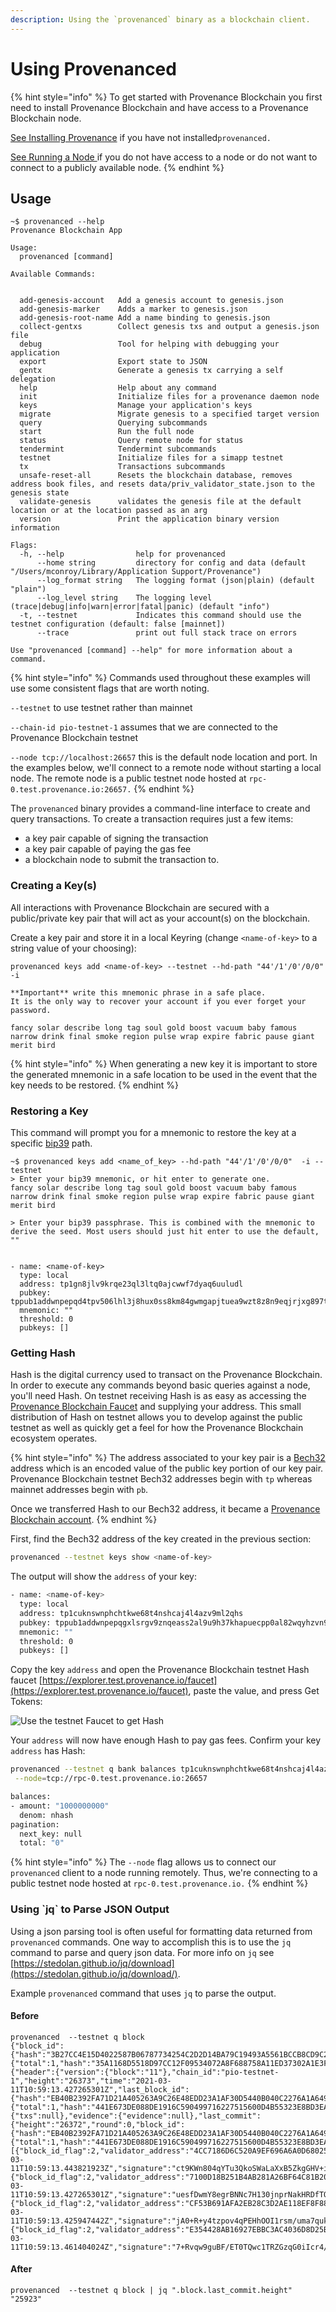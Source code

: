 ```yaml
---
description: Using the `provenanced` binary as a blockchain client.
---
```


# Using Provenanced



{% hint style="info" %}
To get started with Provenance Blockchain you first need to install Provenance Blockchain and have access to a Provenance Blockchain node.

[See Installing Provenance](../running-a-node/) if you have not installed`provenanced.`

[See Running a Node ](../running-a-node/running-a-node-1/)if you do not have access to a node or do not want to connect to a publicly available node.
{% endhint %}

## Usage

```text
~$ provenanced --help
Provenance Blockchain App

Usage:
  provenanced [command]

Available Commands:


  add-genesis-account   Add a genesis account to genesis.json
  add-genesis-marker    Adds a marker to genesis.json
  add-genesis-root-name Add a name binding to genesis.json
  collect-gentxs        Collect genesis txs and output a genesis.json file
  debug                 Tool for helping with debugging your application
  export                Export state to JSON
  gentx                 Generate a genesis tx carrying a self delegation
  help                  Help about any command
  init                  Initialize files for a provenance daemon node
  keys                  Manage your application's keys
  migrate               Migrate genesis to a specified target version
  query                 Querying subcommands
  start                 Run the full node
  status                Query remote node for status
  tendermint            Tendermint subcommands
  testnet               Initialize files for a simapp testnet
  tx                    Transactions subcommands
  unsafe-reset-all      Resets the blockchain database, removes address book files, and resets data/priv_validator_state.json to the genesis state
  validate-genesis      validates the genesis file at the default location or at the location passed as an arg
  version               Print the application binary version information

Flags:
  -h, --help                help for provenanced
      --home string         directory for config and data (default "/Users/mconroy/Library/Application Support/Provenance")
      --log_format string   The logging format (json|plain) (default "plain")
      --log_level string    The logging level (trace|debug|info|warn|error|fatal|panic) (default "info")
  -t, --testnet             Indicates this command should use the testnet configuration (default: false [mainnet])
      --trace               print out full stack trace on errors

Use "provenanced [command] --help" for more information about a command.
```

{% hint style="info" %}
Commands used throughout these examples will use some consistent flags that are worth noting. 

`--testnet` to use testnet rather than mainnet

`--chain-id pio-testnet-1` assumes that we are connected to the Provenance Blockchain testnet 

`--node tcp://localhost:26657` this is the default node location and port.  In the examples below, we'll connect to a remote node without starting a local node.  The remote node is a public testnet node hosted at `rpc-0.test.provenance.io:26657.`
{% endhint %}

The `provenanced` binary provides a command-line interface to create and query transactions.  To create a transaction requires just a few items: 

* a key pair capable of signing the transaction
* a key pair capable of paying the gas fee
* a blockchain node to submit the transaction to.

### Creating a Key\(s\)

All interactions with Provenance Blockchain are secured with a public/private key pair that will act as your account\(s\) on the blockchain. 

Create a key pair and store it in a local Keyring \(change `<name-of-key>` to a string value of your choosing\):

```text
provenanced keys add <name-of-key> --testnet --hd-path "44'/1'/0'/0/0"  -i

**Important** write this mnemonic phrase in a safe place.
It is the only way to recover your account if you ever forget your password.

fancy solar describe long tag soul gold boost vacuum baby famous narrow drink final smoke region pulse wrap expire fabric pause giant merit bird
```

{% hint style="info" %}
When generating a new key it is important to store the generated mnemonic in a safe location to be used in the event that the key needs to be restored.
{% endhint %}

### Restoring a Key

This command will prompt you for a mnemonic to restore the key at a specific [bip39](https://en.bitcoin.it/wiki/BIP_0039) path.

```text
~$ provenanced keys add <name_of_key> --hd-path "44'/1'/0'/0/0"  -i --testnet
> Enter your bip39 mnemonic, or hit enter to generate one.
fancy solar describe long tag soul gold boost vacuum baby famous narrow drink final smoke region pulse wrap expire fabric pause giant merit bird

> Enter your bip39 passphrase. This is combined with the mnemonic to derive the seed. Most users should just hit enter to use the default, ""


- name: <name-of-key>
  type: local
  address: tp1gn8jlv9krqe23ql3ltq0ajcwwf7dyaq6uuludl
  pubkey: tppub1addwnpepqd4tpv506lhl3j8hux0ss8km84gwmgapjtuea9wzt8z8n9eqjrjxg897tw0
  mnemonic: ""
  threshold: 0
  pubkeys: []
```

### Getting Hash 

Hash is the digital currency used to transact on the Provenance Blockchain. In order to execute any commands beyond basic queries against a node, you'll need Hash. On testnet receiving Hash is as easy as accessing the [Provenance Blockchain Faucet](https://faucet.test.provenance.io/) and supplying your address. This small distribution of Hash on testnet allows you to develop against the public testnet as well as quickly get a feel for how the Provenance Blockchain ecosystem operates.

{% hint style="info" %}
The address associated to your key pair is a [Bech32](https://en.bitcoin.it/wiki/Bech32) address which is an encoded value of the public key portion of our key pair.  Provenance Blockchain testnet Bech32 addresses begin with `tp` whereas mainnet addresses begin with `pb`.  

Once we transferred Hash to our Bech32 address, it became a [Provenance Blockchain account](../basics/accounts.md). 
{% endhint %}

First, find the Bech32 address of the key created in the previous section:

```bash
provenanced --testnet keys show <name-of-key>
```

The output will show the `address` of your key:

```bash
- name: <name-of-key>
  type: local
  address: tp1cuknswnphchtkwe68t4nshcaj4l4azv9ml2qhs
  pubkey: tppub1addwnpepqgxlsrgv9znqeass2al9u9h37khapuecpp0al82wqyhzvn9hwtnzwak5uf3
  mnemonic: ""
  threshold: 0
  pubkeys: []
```

Copy the key `address` and open the Provenance Blockchain testnet Hash faucet [https://explorer.test.provenance.io/faucet](https://explorer.test.provenance.io/faucet), paste the value, and press Get Tokens:

![Use the testnet Faucet to get Hash](../.gitbook/assets/image%20%2811%29.png)

Your `address` will now have enough Hash to pay gas fees.  Confirm your key `address` has Hash:

```bash
provenanced --testnet q bank balances tp1cuknswnphchtkwe68t4nshcaj4l4azv9ml2qhs \
 --node=tcp://rpc-0.test.provenance.io:26657
```

```bash
balances:
- amount: "1000000000"
  denom: nhash
pagination:
  next_key: null
  total: "0"
```

{% hint style="info" %}
The `--node` flag allows us to connect our `provenanced` client to a node running remotely.  Thus, we're connecting to a public testnet node hosted at `rpc-0.test.provenance.io.`
{% endhint %}

### Using \`jq\` to Parse JSON Output

Using a json parsing tool is often useful for formatting data returned from `provenanced` commands. One way to accomplish this is to use the `jq` command to parse and query json data. For more info on `jq` see [https://stedolan.github.io/jq/download](https://stedolan.github.io/jq/download/).

Example `provenanced` command that uses `jq` to parse the output.

#### Before

```text
provenanced  --testnet q block
{"block_id":{"hash":"3B27CC4E15D4022587B06787734254C2D2D14BA79C19493A5561BCCB8CD9C220","parts":{"total":1,"hash":"35A1168D5518D97CC12F09534072A8F688758A11ED37302A1E3FB0AA052FDF86"}},"block":{"header":{"version":{"block":"11"},"chain_id":"pio-testnet-1","height":"26373","time":"2021-03-11T10:59:13.427265301Z","last_block_id":{"hash":"EB40B2392FA71D21A405263A9C26E48EDD23A1AF30D5440B040C2276A1A64959","parts":{"total":1,"hash":"441E673DE088DE1916C590499716227515600D4B55323E8BD3EAFAAB1614C2BA"}},"last_commit_hash":"07FE26AEB1739B6287E698DF89D8BE563C8E59C9F4D9EC6F2F5B696C17BC8989","data_hash":"E3B0C44298FC1C149AFBF4C8996FB92427AE41E4649B934CA495991B7852B855","validators_hash":"D99B22042480A642560299B08DEB4E2F5597145B7EF8CFBDA7A15235E7CE30FD","next_validators_hash":"D99B22042480A642560299B08DEB4E2F5597145B7EF8CFBDA7A15235E7CE30FD","consensus_hash":"048091BC7DDC283F77BFBF91D73C44DA58C3DF8A9CBC867405D8B7F3DAADA22F","app_hash":"E9ADB51FB9BBAF83083E82F41C0D948221268B372FD0DE574CFC522CB6E2D27B","last_results_hash":"E3B0C44298FC1C149AFBF4C8996FB92427AE41E4649B934CA495991B7852B855","evidence_hash":"E3B0C44298FC1C149AFBF4C8996FB92427AE41E4649B934CA495991B7852B855","proposer_address":"4CC7186D6C520A9EF696A6A0D6802564593D7380"},"data":{"txs":null},"evidence":{"evidence":null},"last_commit":{"height":"26372","round":0,"block_id":{"hash":"EB40B2392FA71D21A405263A9C26E48EDD23A1AF30D5440B040C2276A1A64959","parts":{"total":1,"hash":"441E673DE088DE1916C590499716227515600D4B55323E8BD3EAFAAB1614C2BA"}},"signatures":[{"block_id_flag":2,"validator_address":"4CC7186D6C520A9EF696A6A0D6802564593D7380","timestamp":"2021-03-11T10:59:13.443821923Z","signature":"ct9KWn804qYTu3QkoSWaLaXxB5ZkgGHV+iLA3v+p3R5Vqro9+hqfr49H8RaO5M2ENaYZpeJZELRShUWdKiztBg=="},{"block_id_flag":2,"validator_address":"7100D18B251B4AB281A26BF64C81B20BABD77390","timestamp":"2021-03-11T10:59:13.427265301Z","signature":"uesfDwmY8egrBNNc7H130jnprNakHRDfTQFVmpbUSHkUDMYvT+CCRPk87Gn7ew6F7qSktUBRRp3Y+1AESxxLBQ=="},{"block_id_flag":2,"validator_address":"CF53B691AFA2EB28C3D2AE118EF8F88FC48459BC","timestamp":"2021-03-11T10:59:13.425947442Z","signature":"jA0+R+y4tzpov4qPEHhOOI1rsm/uma7qukpTEPYA5VLMcnvd93VATuehWmf/R5r95rkWwP46ZUUjoj+U7OBfCA=="},{"block_id_flag":2,"validator_address":"E354428AB16927EBBC3AC4036D8D25B59A47495B","timestamp":"2021-03-11T10:59:13.461404024Z","signature":"7+Rvqw9guBF/ET0TQwc1TRZGzqG0iIcr4/aKQIJ8+T5/dJlFQsn1uktaTpg/jLa4zKoTqXDZm8jUiuLPZUVyCg=="}]}}}
```

#### After

```text
provenanced  --testnet q block | jq ".block.last_commit.height"
"25923"
```



